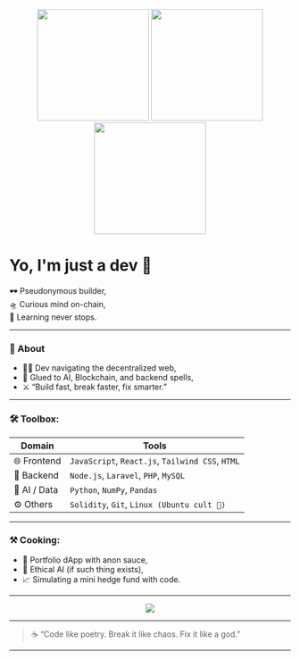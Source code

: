 <div align="center">
  <img src="/gifs/csguy.gif" width="200" height="200" />
  <img src="/gifs/hello.gif" width="200" height="200" />
  <img src="/gifs/csnotguy.gif" width="200" height="200" />
</div>

<h1 align="start">Yo, I'm just a dev 👾</h1>

<p align="start">
  🕶️ Pseudonymous builder,<br/>
  🛸 Curious mind on-chain,<br/>
  🔐 Learning never stops.
</p>

---

### 🧠 About
- 👨‍💻 Dev navigating the decentralized web,
- 🧩 Glued to AI, Blockchain, and backend spells,
- ⚔️ “Build fast, break faster, fix smarter.”

---

### 🛠️ Toolbox:
| Domain | Tools |
|--------|-------|
| 🌐 Frontend | `JavaScript`, `React.js`, `Tailwind CSS`, `HTML` |
| 🔧 Backend | `Node.js`, `Laravel`, `PHP`, `MySQL` |
| 🧠 AI / Data | `Python`, `NumPy`, `Pandas` |
| ⚙️ Others | `Solidity`, `Git`, `Linux (Ubuntu cult 🧪)` |

---

### ⚒️ Cooking:
- 🎨 Portfolio dApp with anon sauce,
- 🧠 Ethical AI (if such thing exists),
- 📈 Simulating a mini hedge fund with code.

---

<p align="center">
  <img src="https://readme-typing-svg.herokuapp.com?center=true&vCenter=true&lines=Build.+Ship.+Disrupt.+Repeat.;Anonymous+but+auditable.;0xDev+on+a+mission+⚡" />
</p>


---

> ☕ “Code like poetry. Break it like chaos. Fix it like a god.”

---

